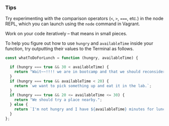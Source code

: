 ### Tips

Try experimenting with the comparison operators (`<`, `>`, `===`, etc.) in the node REPL, which you can launch using the `node` command in Vagrant.

Work on your code iteratively – that means in small pieces. 

To help you figure out how to use `hungry` and `availableTime` inside your function, try outputting their values to the Terminal as follows.

```javascript
const whatToDoForLunch = function (hungry, availableTime) {

  if (hungry === true && 30 < availableTime) {
    return "Wait~~!!!! we are in bootcamp and that we should reconsider how much time we actually have to spare.";
  }
  if (hungry === true && availableTime < 20) {
    return `we want to pick something up and eat it in the lab.`;
  }
  if (hungry === true && 20 <= availableTime <= 30) {
    return "We should try a place nearby.";
  } else {
    return `I'm not hungry and I have ${availableTime} minutes for lunch.`;
  }
};